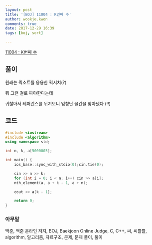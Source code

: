```yaml
---
layout: post
title: '[BOJ] 11004 : K번째 수'
author: wookje.kwon
comments: true
date: 2017-12-29 16:39
tags: [boj, sort]

---
```


[11004 : K번째 수](https://www.acmicpc.net/problem/11004)

## 풀이

원래는 퀵소트를 응용한 퀵서치(?)

뭐 그런 걸로 짜야한다는데

귀찮아서 레퍼런스를 뒤져보니 엄청난 물건을 찾아냈다 (!!)

## 코드

```cpp
#include <iostream>
#include <algorithm>
using namespace std;

int n, k, a[5000005];

int main() {
	ios_base::sync_with_stdio(0);cin.tie(0);

	cin >> n >> k;
    for (int i = 0; i < n; i++) cin >> a[i];
    nth_element(a, a + k - 1, a + n);

	cout << a[k - 1];

    return 0;
}
```

### 아무말  
백준, 백준 온라인 저지, BOJ, Baekjoon Online Judge, C, C++, 씨, 씨쁠쁠, algorithm, 알고리즘, 자료구조, 문제, 문제 풀이, 풀이
